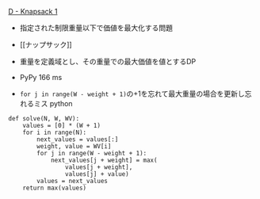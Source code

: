
[D - Knapsack 1](https://atcoder.jp/contests/dp/tasks/dp_d)
- 指定された制限重量以下で価値を最大化する問題
- [[ナップサック]]
- 重量を定義域とし、その重量での最大価値を値とするDP

- PyPy 166 ms
- `for j in range(W - weight + 1)`の+1を忘れて最大重量の場合を更新し忘れるミス
python

```
def solve(N, W, WV):
    values = [0] * (W + 1)
    for i in range(N):
        next_values = values[:]
        weight, value = WV[i]
        for j in range(W - weight + 1):
            next_values[j + weight] = max(
                values[j + weight],
                values[j] + value)
        values = next_values
    return max(values)
```

